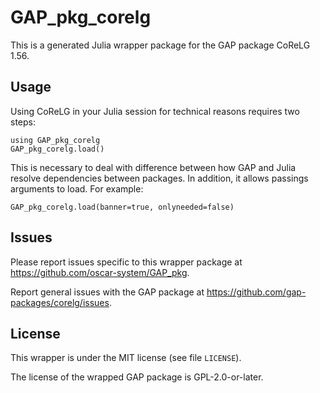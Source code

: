 # GAP_pkg_corelg

This is a generated Julia wrapper package for the GAP package CoReLG 1.56.

## Usage

Using CoReLG in your Julia session for technical reasons requires two steps:

    using GAP_pkg_corelg
    GAP_pkg_corelg.load()

This is necessary to deal with difference between how GAP and Julia
resolve dependencies between packages. In addition, it allows passings
arguments to load. For example:

    GAP_pkg_corelg.load(banner=true, onlyneeded=false)

## Issues

Please report issues specific to this wrapper package at <https://github.com/oscar-system/GAP_pkg>.

Report general issues with the GAP package at <https://github.com/gap-packages/corelg/issues>.

## License

This wrapper is under the MIT license (see file `LICENSE`).

The license of the wrapped GAP package is GPL-2.0-or-later.
